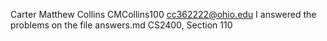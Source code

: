 Carter Matthew Collins
CMCollins100
cc362222@ohio.edu
I answered the problems on the file answers.md
CS2400, Section 110
